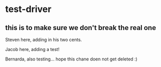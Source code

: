 # test-driver

## this is to make sure we don't break the real one

Steven here, adding in his two cents.

Jacob here, adding a test!

Bernarda, also testing... hope this chane doen not get deleted :)
